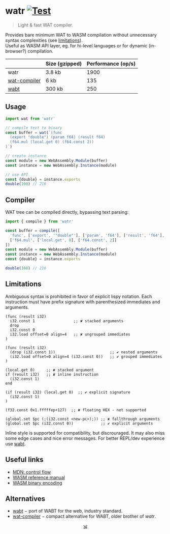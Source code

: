 # watr [![Test](https://github.com/audio-lab/watr/actions/workflows/test.js.yml/badge.svg)](https://github.com/audio-lab/watr/actions/workflows/test.js.yml)

> Light & fast WAT compiler.

Provides bare minimum WAT to WASM compilation without unnecessary syntax complexities (see [limitations](#limitations)).<br/>
Useful as WASM API layer, eg. for hi-level languages or for dynamic (in-browser?) compilation.
<!--, eg. [sonl](https://github.com/audio-lab/sonl). -->

<!-- See [REPL](https://audio-lab.github.io/watr/repl.html).-->

<!--
&nbsp; | watr | wat-compiler | wabt
---|---|---|---
Size (gzipped) | 2.8kb | 6kb | 300kb
Performance (op/s) | 45000 | 2500 | 3100
-->

&nbsp; | Size (gzipped) | Performance (op/s)
---|---|---
watr | 3.8 kb | 1900
[wat-compiler](https://github.com/stagas/wat-compiler) | 6 kb | 135
[wabt](https://github.com/AssemblyScript/wabt.js) | 300 kb | 250

## Usage

```js
import wat from 'watr'

// compile text to binary
const buffer = wat(`(func
  (export "double") (param f64) (result f64)
  (f64.mul (local.get 0) (f64.const 2))
)`)

// create instance
const module = new WebAssembly.Module(buffer)
const instance = new WebAssembly.Instance(module)

// use API
const {double} = instance.exports
double(108) // 216
```

## Compiler

WAT tree can be compiled directly, bypassing text parsing:

```js
import { compile } from 'watr'

const buffer = compile([
  'func', ['export', '"double"'], ['param', 'f64'], ['result', 'f64'],
  ['f64.mul', ['local.get', 0], ['f64.const', 2]]
])
const module = new WebAssembly.Module(buffer)
const instance = new WebAssembly.Instance(module)
const {double} = instance.exports

double(108) // 216
```


## Limitations

Ambiguous syntax is prohibited in favor of explicit lispy notation. Each instruction must have prefix signature with parenthesized immediates and arguments.

```wast
(func (result i32)
  i32.const 1                 ;; ✘ stacked arguments
  drop
  i32.const 0
  i32.load offset=0 align=4   ;; ✘ ungrouped immediates
)

(func (result i32)
  (drop (i32.const 1))                        ;; ✔ nested arguments
  (i32.load offset=0 align=4 (i32.const 0))   ;; ✔ grouped immediates
)
```

```wast
(local.get 0)     ;; ✘ stacked argument
if (result i32)   ;; ✘ inline instruction
  (i32.const 1)
end

(if (result i32) (local.get 0)  ;; ✔ explicit signature
  (i32.const 1)
)
```

```wast
(f32.const 0x1.fffffep+127)  ;; ✘ floating HEX - not supported
```

```wast
(global.set $pc (;(i32.const <new-pc>);)) ;; ✘ fallthrough arguments
(global.set $pc (i32.const 0))            ;; ✔ explicit arguments
```

Inline style is supported for compatibility, but discrouraged.
It may also miss some edge cases and nice error messages.
For better REPL/dev experience use [wabt](https://github.com/AssemblyScript/wabt.js).


## Useful links

* [MDN: control flow](https://developer.mozilla.org/en-US/docs/WebAssembly/Reference/Control_flow)
* [WASM reference manual](https://github.com/sunfishcode/wasm-reference-manual/blob/master/WebAssembly.md#loop)
* [WASM binary encoding](https://github.com/WebAssembly/design/blob/main/BinaryEncoding.md)

<!--
Main goal is to get very fluent with wasm text.

Experiments:

* [x] global read/write use in function
* [x] scopes: refer, goto
* [x] stack: understanding named and full references
* [x] memory: reading/writing global memory
* [x] memory: creating arrays on the go
* [x] memory: passing pointer to a function
* [x] benchmark array setting agains js loop
  → it's faster almost twice

## Refs

* [mdn wasm text format](https://developer.mozilla.org/en-US/docs/WebAssembly/Understanding_the_text_format)
* [wasm reference manual](https://github.com/sunfishcode/wasm-reference-manual/blob/master/WebAssembly.md)
* [wabt source search](https://github.com/WebAssembly/wabt/search?p=5&q=then)
* [wat control flow](https://developer.mozilla.org/en-US/docs/WebAssembly/Reference/Control_flow)
* [ontouchstart wasm book](https://ontouchstart.pages.dev/chapter_wasm_binary)
* [wat-compiler](https://github.com/stagas/wat-compiler/)
* [hackernoon](https://web.archive.org/web/20210215171830/https://hackernoon.com/webassembly-binary-format-explained-part-2-hj1t33yp?source=rss)
* [webassemblyjs](https://github.com/xtuc/webassemblyjs)
* [chasm](https://github.com/ColinEberhardt/chasm/blob/master/src/encoding.ts)
* [WebBS](https://github.com/j-s-n/WebBS)
* [leb128a](https://github.com/minhducsun2002/leb128/blob/master/src/index.ts)
* [leb128b](https://github.com/shmishtopher/wasm-LEB128/tree/master/esm)

-->

## Alternatives

* [wabt](https://www.npmjs.com/package/wabt) − port of WABT for the web, industry standard.
* [wat-compiler](https://www.npmjs.com/package/wat-compiler) − compact alternative for WABT, older brother of _watr_.


<p align=center><a href="https://github.com/krsnzd/license/">🕉</a></p>
